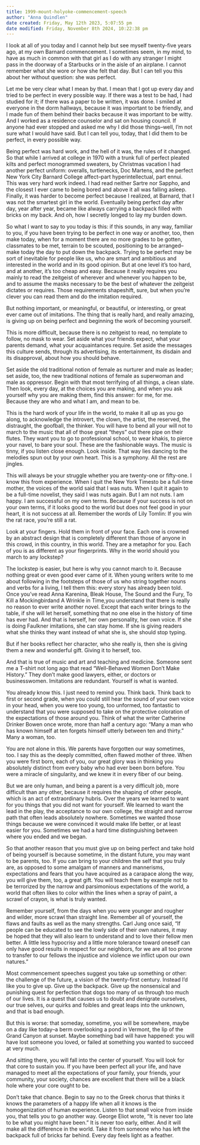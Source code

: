 ```yaml
---
title: 1999-mount-holyoke-commencement-speech
author: "Anna Quindlen"
date created: Friday, May 12th 2023, 5:07:55 pm
date modified: Friday, November 8th 2024, 10:22:38 pm
---
```


I look at all of you today and I cannot help but see myself twenty-five years ago, at my own Barnard commencement. I sometimes seem, in my mind, to have as much in common with that girl as I do with any stranger I might pass in the doorway of a Starbucks or in the aisle of an airplane. I cannot remember what she wore or how she felt that day. But I can tell you this about her without question: she was perfect.

Let me be very clear what I mean by that. I mean that I got up every day and tried to be perfect in every possible way. If there was a test to be had, I had studied for it; if there was a paper to be written, it was done. I smiled at everyone in the dorm hallways, because it was important to be friendly, and I made fun of them behind their backs because it was important to be witty. And I worked as a residence counselor and sat on housing council. If anyone had ever stopped and asked me why I did those things–well, I’m not sure what I would have said. But I can tell you, today, that I did them to be perfect, in every possible way.

Being perfect was hard work, and the hell of it was, the rules of it changed. So that while I arrived at college in 1970 with a trunk full of perfect pleated kilts and perfect monogrammed sweaters, by Christmas vacation I had another perfect uniform: overalls, turtlenecks, Doc Martens, and the perfect New York City Barnard College affect–part hyperintellectual, part ennui. This was very hard work indeed. I had read neither Sartre nor Sappho, and the closest I ever came to being bored and above it all was falling asleep. Finally, it was harder to become perfect because I realized, at Barnard, that I was not the smartest girl in the world. Eventually being perfect day after day, year after year, became like always carrying a backpack filled with bricks on my back. And oh, how I secretly longed to lay my burden down.

So what I want to say to you today is this: if this sounds, in any way, familiar to you, if you have been trying to be perfect in one way or another, too, then make today, when for a moment there are no more grades to be gotten, classmates to be met, terrain to be scouted, positioning to be arranged–make today the day to put down the backpack. Trying to be perfect may be sort of inevitable for people like us, who are smart and ambitious and interested in the world and in its good opinion. But at one level it’s too hard, and at another, it’s too cheap and easy. Because it really requires you mainly to read the zeitgeist of wherever and whenever you happen to be, and to assume the masks necessary to be the best of whatever the zeitgeist dictates or requires. Those requirements shapeshift, sure, but when you’re clever you can read them and do the imitation required.

But nothing important, or meaningful, or beautiful, or interesting, or great ever came out of imitations. The thing that is really hard, and really amazing, is giving up on being perfect and beginning the work of becoming yourself.

This is more difficult, because there is no zeitgeist to read, no template to follow, no mask to wear. Set aside what your friends expect, what your parents demand, what your acquaintances require. Set aside the messages this culture sends, through its advertising, its entertainment, its disdain and its disapproval, about how you should behave.

Set aside the old traditional notion of female as nurturer and male as leader; set aside, too, the new traditional notions of female as superwoman and male as oppressor. Begin with that most terrifying of all things, a clean slate. Then look, every day, at the choices you are making, and when you ask yourself why you are making them, find this answer: for me, for me. Because they are who and what I am, and mean to be.

This is the hard work of your life in the world, to make it all up as you go along, to acknowledge the introvert, the clown, the artist, the reserved, the distraught, the goofball, the thinker. You will have to bend all your will not to march to the music that all of those great “theys” out there pipe on their flutes. They want you to go to professional school, to wear khakis, to pierce your navel, to bare your soul. These are the fashionable ways. The music is tinny, if you listen close enough. Look inside. That way lies dancing to the melodies spun out by your own heart. This is a symphony. All the rest are jingles.

This will always be your struggle whether you are twenty-one or fifty-one. I know this from experience. When I quit the New York Timesto be a full-time mother, the voices of the world said that I was nuts. When I quit it again to be a full-time novelist, they said I was nuts again. But I am not nuts. I am happy. I am successful on my own terms. Because if your success is not on your own terms, if it looks good to the world but does not feel good in your heart, it is not success at all. Remember the words of Lily Tomlin: If you win the rat race, you’re still a rat.

Look at your fingers. Hold them in front of your face. Each one is crowned by an abstract design that is completely different than those of anyone in this crowd, in this country, in this world. They are a metaphor for you. Each of you is as different as your fingerprints. Why in the world should you march to any lockstep?

The lockstep is easier, but here is why you cannot march to it. Because nothing great or even good ever came of it. When young writers write to me about following in the footsteps of those of us who string together nouns and verbs for a living, I tell them this: every story has already been told. Once you’ve read Anna Karenina, Bleak House, The Sound and the Fury, To Kill a Mockingbirdand A Wrinkle in Time,you understand that there is really no reason to ever write another novel. Except that each writer brings to the table, if she will let herself, something that no one else in the history of time has ever had. And that is herself, her own personality, her own voice. If she is doing Faulkner imitations, she can stay home. If she is giving readers what she thinks they want instead of what she is, she should stop typing.

But if her books reflect her character, who she really is, then she is giving them a new and wonderful gift. Giving it to herself, too.

And that is true of music and art and teaching and medicine. Someone sent me a T-shirt not long ago that read “Well-Behaved Women Don’t Make History.” They don’t make good lawyers, either, or doctors or businesswomen. Imitations are redundant. Yourself is what is wanted.

You already know this. I just need to remind you. Think back. Think back to first or second grade, when you could still hear the sound of your own voice in your head, when you were too young, too unformed, too fantastic to understand that you were supposed to take on the protective coloration of the expectations of those around you. Think of what the writer Catherine Drinker Bowen once wrote, more than half a century ago: “Many a man who has known himself at ten forgets himself utterly between ten and thirty.” Many a woman, too.

You are not alone in this. We parents have forgotten our way sometimes, too. I say this as the deeply committed, often flawed mother of three. When you were first born, each of you, our great glory was in thinking you absolutely distinct from every baby who had ever been born before. You were a miracle of singularity, and we knew it in every fiber of our being.

But we are only human, and being a parent is a very difficult job, more difficult than any other, because it requires the shaping of other people, which is an act of extraordinary hubris. Over the years we learned to want for you things that you did not want for yourself. We learned to want the lead in the play, the acceptance to our own college, the straight and narrow path that often leads absolutely nowhere. Sometimes we wanted those things because we were convinced it would make life better, or at least easier for you. Sometimes we had a hard time distinguishing between where you ended and we began.

So that another reason that you must give up on being perfect and take hold of being yourself is because sometime, in the distant future, you may want to be parents, too. If you can bring to your children the self that you truly are, as opposed to some amalgam of manners and mannerisms, expectations and fears that you have acquired as a carapace along the way, you will give them, too, a great gift. You will teach them by example not to be terrorized by the narrow and parsimonious expectations of the world, a world that often likes to color within the lines when a spray of paint, a scrawl of crayon, is what is truly wanted.

Remember yourself, from the days when you were younger and rougher and wilder, more scrawl than straight line. Remember all of yourself, the flaws and faults as well as the many strengths. Carl Jung once said, “If people can be educated to see the lowly side of their own natures, it may be hoped that they will also learn to understand and to love their fellow men better. A little less hypocrisy and a little more tolerance toward oneself can only have good results in respect for our neighbors, for we are all too prone to transfer to our fellows the injustice and violence we inflict upon our own natures.”

Most commencement speeches suggest you take up something or other: the challenge of the future, a vision of the twenty-first century. Instead I’d like you to give up. Give up the backpack. Give up the nonsensical and punishing quest for perfection that dogs too many of us through too much of our lives. It is a quest that causes us to doubt and denigrate ourselves, our true selves, our quirks and foibles and great leaps into the unknown, and that is bad enough.

But this is worse: that someday, sometime, you will be somewhere, maybe on a day like today–a berm overlooking a pond in Vermont, the lip of the Grand Canyon at sunset. Maybe something bad will have happened: you will have lost someone you loved, or failed at something you wanted to succeed at very much.

And sitting there, you will fall into the center of yourself. You will look for that core to sustain you. If you have been perfect all your life, and have managed to meet all the expectations of your family, your friends, your community, your society, chances are excellent that there will be a black hole where your core ought to be.

Don’t take that chance. Begin to say no to the Greek chorus that thinks it knows the parameters of a happy life when all it knows is the homogenization of human experience. Listen to that small voice from inside you, that tells you to go another way. George Eliot wrote, “It is never too late to be what you might have been.” It is never too early, either. And it will make all the difference in the world. Take it from someone who has left the backpack full of bricks far behind. Every day feels light as a feather.
